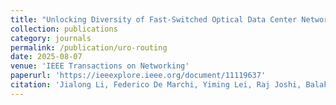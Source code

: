 ```yaml
---
title: "Unlocking Diversity of Fast-Switched Optical Data Center Networks With Unified Routing"
collection: publications
category: journals
permalink: /publication/uro-routing
date: 2025-08-07
venue: 'IEEE Transactions on Networking'
paperurl: 'https://ieeexplore.ieee.org/document/11119637'
citation: 'Jialong Li, Federico De Marchi, Yiming Lei, Raj Joshi, Balakrishnan Chandrasekaran, Yiting Xia. (2025). &quot;Unlocking Diversity of Fast-Switched Optical Data Center Networks With Unified Routing; <i>IEEE Transactions on Networking</i>.'
---
```

